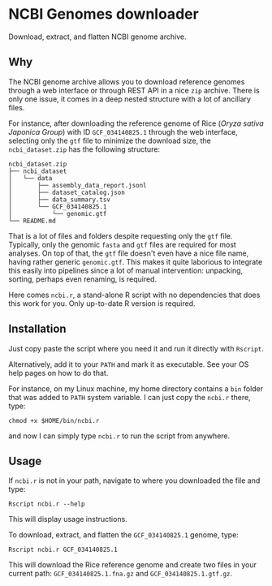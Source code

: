 # NCBI Genomes downloader

Download, extract, and flatten NCBI genome archive.


## Why

The NCBI genome archive allows you to download reference genomes through a web interface or through
REST API in a nice `zip` archive.
There is only one issue, it comes in a deep nested structure with a lot of ancillary files.

For instance, after downloading the reference genome of Rice (_Oryza sativa Japonica Group_) with ID `GCF_034140825.1` through the web interface, selecting only the `gtf` file to minimize the download size, the `ncbi_dataset.zip` has the following structure:

```
ncbi_dataset.zip
├── ncbi_dataset
│   └── data
│       ├── assembly_data_report.jsonl
│       ├── dataset_catalog.json
│       ├── data_summary.tsv
│       └── GCF_034140825.1
│           └── genomic.gtf
└── README.md
```

That is a lot of files and folders despite requesting only the `gtf` file.
Typically, only the genomic `fasta` and `gtf` files are required for most analyses.
On top of that, the `gtf` file doesn't even have a nice file name,
having rather generic `genomic.gtf`.
This makes it quite laborious to integrate this easily into pipelines
since a lot of manual intervention: unpacking, sorting, perhaps even renaming, is required.

Here comes `ncbi.r`, a stand-alone R script with no dependencies that does this work for you.
Only up-to-date R version is required.

## Installation

Just copy paste the script where you need it and run it directly with `Rscript`.

Alternatively, add it to your `PATH` and mark it as executable.
See your OS help pages on how to do that.

For instance, on my Linux machine, my home directory contains a `bin` folder that was added to `PATH` system variable. I can just copy the `ncbi.r` there, type:

```
chmod +x $HOME/bin/ncbi.r
```

and now I can simply type `ncbi.r` to run the script from anywhere.

## Usage

If `ncbi.r` is not in your path, navigate to where you downloaded the file and type:

```
Rscript ncbi.r --help
```

This will display usage instructions.

To download, extract, and flatten the `GCF_034140825.1` genome, type:

```
Rscript ncbi.r GCF_034140825.1
```

This will download the Rice reference genome and create two files in your current path:
`GCF_034140825.1.fna.gz` and `GCF_034140825.1.gtf.gz`.
